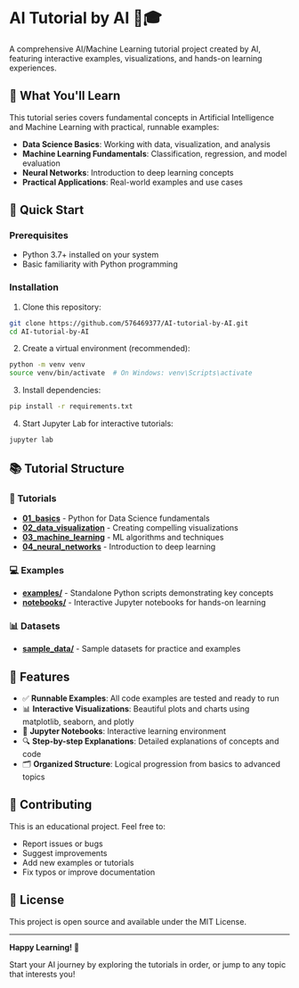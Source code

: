 # AI Tutorial by AI 🤖🎓

A comprehensive AI/Machine Learning tutorial project created by AI, featuring interactive examples, visualizations, and hands-on learning experiences.

## 🎯 What You'll Learn

This tutorial series covers fundamental concepts in Artificial Intelligence and Machine Learning with practical, runnable examples:

- **Data Science Basics**: Working with data, visualization, and analysis
- **Machine Learning Fundamentals**: Classification, regression, and model evaluation
- **Neural Networks**: Introduction to deep learning concepts
- **Practical Applications**: Real-world examples and use cases

## 🚀 Quick Start

### Prerequisites
- Python 3.7+ installed on your system
- Basic familiarity with Python programming

### Installation

1. Clone this repository:
```bash
git clone https://github.com/576469377/AI-tutorial-by-AI.git
cd AI-tutorial-by-AI
```

2. Create a virtual environment (recommended):
```bash
python -m venv venv
source venv/bin/activate  # On Windows: venv\Scripts\activate
```

3. Install dependencies:
```bash
pip install -r requirements.txt
```

4. Start Jupyter Lab for interactive tutorials:
```bash
jupyter lab
```

## 📚 Tutorial Structure

### 📖 Tutorials
- **[01_basics](tutorials/01_basics/)** - Python for Data Science fundamentals
- **[02_data_visualization](tutorials/02_data_visualization/)** - Creating compelling visualizations
- **[03_machine_learning](tutorials/03_machine_learning/)** - ML algorithms and techniques
- **[04_neural_networks](tutorials/04_neural_networks/)** - Introduction to deep learning

### 💻 Examples
- **[examples/](examples/)** - Standalone Python scripts demonstrating key concepts
- **[notebooks/](notebooks/)** - Interactive Jupyter notebooks for hands-on learning

### 📊 Datasets
- **[sample_data/](sample_data/)** - Sample datasets for practice and examples

## 🎨 Features

- ✅ **Runnable Examples**: All code examples are tested and ready to run
- 📊 **Interactive Visualizations**: Beautiful plots and charts using matplotlib, seaborn, and plotly
- 📓 **Jupyter Notebooks**: Interactive learning environment
- 🔍 **Step-by-step Explanations**: Detailed explanations of concepts and code
- 🗂️ **Organized Structure**: Logical progression from basics to advanced topics

## 🤝 Contributing

This is an educational project. Feel free to:
- Report issues or bugs
- Suggest improvements
- Add new examples or tutorials
- Fix typos or improve documentation

## 📄 License

This project is open source and available under the MIT License.

---

**Happy Learning! 🎉**

Start your AI journey by exploring the tutorials in order, or jump to any topic that interests you!
